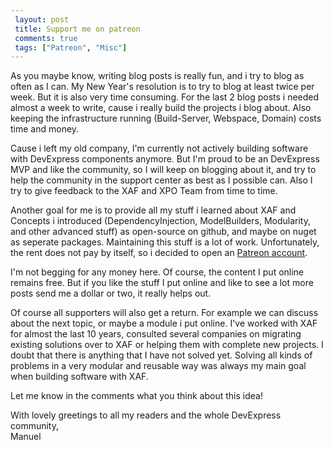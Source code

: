 ```yaml
---
 layout: post 
 title: Support me on patreon
 comments: true
 tags: ["Patreon", "Misc"]
---
```


As you maybe know, writing blog posts is really fun, and i try to blog as often as I can. My New Year's resolution is to try to blog at least twice per week. But it is also very time consuming. For the last 2 blog posts i needed almost a week to write, cause i really build the projects i blog about. Also keeping the infrastructure running (Build-Server, Webspace, Domain) costs time and money.

Cause i left my old company, I'm currently not actively building software with DevExpress components anymore. But I'm proud to be an DevExpress MVP and like the community, so I will keep on blogging about it, and try to help the community in the support center as best as I possible can. Also I try to give feedback to the XAF and XPO Team from time to time.

Another goal for me is to provide all my stuff i learned about XAF and Concepts i introduced (DependencyInjection, ModelBuilders, Modularity, and other advanced stuff) as open-source on github, and maybe on nuget as seperate packages. Maintaining this stuff is a lot of work. Unfortunately, the rent does not pay by itself, so i decided to open an [Patreon account](https://www.patreon.com/biohaz999).

I'm not begging for any money here. Of course, the content I put online remains free. But if you like the stuff I put online and like to see a lot more posts send me a dollar or two, it really helps out.

Of course all supporters will also get a return. For example we can discuss about the next topic, or maybe a module i put online. I've worked with XAF for almost the last 10 years, consulted several companies on migrating existing solutions over to XAF or helping them with complete new projects. I doubt that there is anything that I have not solved yet. Solving all kinds of problems in a very modular and reusable way was always my main goal when building software with XAF.

Let me know in the comments what you think about this idea!

With lovely greetings to all my readers and the whole DevExpress community,  
Manuel